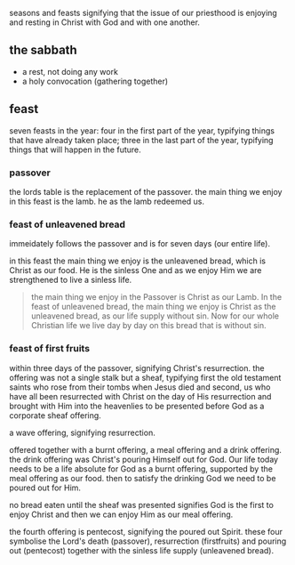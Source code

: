 seasons and feasts signifying that the issue of our priesthood 
is enjoying and resting in Christ with God and with one another.

## the sabbath

- a rest, not doing any work
- a holy convocation (gathering together)

## feast

seven feasts in the year: four in the first part of the year, typifying things that
have already taken place; three in the last part of the year, typifying things that
will happen in the future.

### passover

the lords table is the replacement of the passover. the main thing we enjoy in
this feast is the lamb. he as the lamb redeemed us.

### feast of unleavened bread

immeidately follows the passover and is for seven days (our entire life). 

in this feast the main thing we enjoy is the unleavened bread, which is Christ 
as our food. He is the sinless One and as we enjoy Him we are strengthened to 
live a sinless life.

> the main thing we enjoy in the Passover is Christ as our Lamb. In the feast of unleavened bread, the main thing we enjoy is Christ as the unleavened bread, as our life supply without sin. Now for our whole Christian life we live day by day on this bread that is without sin.

### feast of first fruits

within three days of the passover, signifying Christ's resurrection. the offering was not a single stalk but a sheaf, typifying first the old testament saints who rose from their tombs when Jesus died and second, us who have all been resurrected with Christ on the day of His resurrection and brought with Him into the heavenlies to be presented before God as a corporate sheaf offering.

a wave offering, signifying resurrection.

offered together with a burnt offering, a meal offering and a drink offering. the drink offering was Christ's pouring Himself out for God. Our life today needs to be a life absolute for God as a burnt offering, supported by the meal offering as our food. then to satisfy the drinking God we need to be poured out for Him.

no bread eaten until the sheaf was presented signifies God is the first to enjoy Christ and then we can enjoy Him as our meal offering.

the fourth offering is pentecost, signifying the poured out Spirit. these four symbolise the Lord's death (passover), resurrection (firstfruits) and pouring out (pentecost) together with the sinless life supply (unleavened bread).

